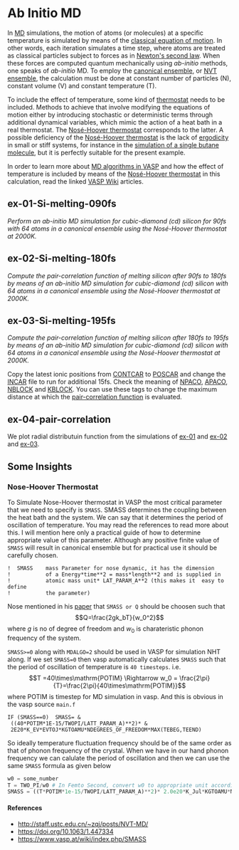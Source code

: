 # **Ab Initio MD**

In [MD](https://en.wikipedia.org/wiki/Molecular_dynamics) simulations, the motion of atoms (or molecules) at a specific temperature is simulated by means of the [classical equation of motion](https://en.wikipedia.org/wiki/Lagrangian_mechanics). In other words, each iteration simulates a time step, where atoms are treated as classical particles subject to forces as in [Newton's second law](https://en.wikipedia.org/wiki/Newton%27s_laws_of_motion). When these forces are computed quantum mechanically using *ab-initio* methods, one speaks of *ab-initio* MD. To employ the [canonical ensemble](https://en.wikipedia.org/wiki/Canonical_ensemble), or [NVT ensemble](https://en.wikipedia.org/wiki/Canonical_ensemble), the calculation must be done at constant number of particles (N), constant volume (V) and constant temperature (T).

To include the effect of temperature, some kind of [thermostat](https://www.vasp.at/wiki/index.php/Category:Thermostats) needs to be included. Methods to achieve that involve modifying the equations of motion either by introducing stochastic or deterministic terms through additional dynamical variables, which mimic the action of a heat bath in a real thermostat. The [Nosé-Hoover thermostat](https://www.vasp.at/wiki/index.php/Nose-Hoover_thermostat) corresponds to the latter. A possible deficiency of the [Nosé-Hoover thermostat](https://www.vasp.at/wiki/index.php/Nose-Hoover_thermostat) is the lack of [ergodicity](https://en.wikipedia.org/wiki/Ergodicity) in small or stiff systems, for instance in the [simulation of a single butane molecule](https://doi.org/10.1021/jp013689i), but it is perfectly suitable for the present example. 

In order to learn more about [MD algorithms in VASP](https://www.vasp.at/wiki/index.php/MDALGO) and how the effect of temperature is included by means of the [Nosé-Hoover thermostat](https://www.vasp.at/wiki/index.php/Nose-Hoover_thermostat) in this calculation, read the linked [VASP Wiki](https://www.vasp.at/wiki/index.php) articles.

## **ex-01-Si-melting-090fs**

*Perform an ab-initio MD simulation for cubic-diamond (cd) silicon for 90fs with 64 atoms in a canonical ensemble using the Nosé-Hoover thermostat at 2000K.*

## **ex-02-Si-melting-180fs**

*Compute the pair-correlation function of melting silicon after 90fs to 180fs by means of an ab-initio MD simulation for cubic-diamond (cd) silicon with 64 atoms in a canonical ensemble using the Nosé-Hoover thermostat at 2000K.*

## **ex-03-Si-melting-195fs**

*Compute the pair-correlation function of melting silicon after 180fs to 195fs by means of an ab-initio MD simulation for cubic-diamond (cd) silicon with 64 atoms in a canonical ensemble using the Nosé-Hoover thermostat at 2000K.*

Copy the latest ionic positions from [CONTCAR](https://www.vasp.at/wiki/index.php/CONTCAR) to [POSCAR](https://www.vasp.at/wiki/index.php/POSCAR) and change the [INCAR](https://www.vasp.at/wiki/index.php/INCAR) file to run for additional 15fs. Check the meaning of [NPACO](https://www.vasp.at/wiki/index.php/NPACO), [APACO](https://www.vasp.at/wiki/index.php/APACO), [NBLOCK](https://www.vasp.at/wiki/index.php/NBLOCK) and [KBLOCK](https://www.vasp.at/wiki/index.php/KBLOCK). You can use these tags to change the maximum distance at which the [pair-correlation function](https://en.wikipedia.org/wiki/Radial_distribution_function) is evaluated.

## **ex-04-pair-correlation**

We plot radial distributuin function from the simulations of [ex-01](./ex-01-Si-melting-090fs/) and [ex-02](./ex-02-Si-melting-180fs/) and [ex-03](./ex-02-Si-melting-195fs/). 


## Some Insights

### Nose-Hoover Thermostat

To Simulate Nose-Hoover thermostat in VASP the most critical parameter that we need to specify is `SMASS`. 
SMASS determines the coupling between the heat bath and the system. We can say that it determines the
period of oscillation of temperature. You may read the references to read more about this. I will mention 
here only a practical guide of how to determine appropriate value of this parameter. Although any positive 
finite value of `SMASS` will result in canonical ensemble but for practical use it should be carefully chosen.
```
!  SMASS    mass Parameter for nose dynamic, it has the dimension
!           of a Energy*time**2 = mass*length**2 and is supplied in
!           atomic mass unit* LAT_PARAM_A**2 (this makes it  easy to define
!           the parameter)
```

Nose mentioned in his [paper](https://doi.org/10.1063/1.447334) that `SMASS or Q` should be choosen such that 
$$Q=\frac{2gk_bT}{w_0^2}$$
where $g$ is no of degree of freedom and $w_0$ is charateristic phonon frequency of the system.

`SMASS>=0` along with `MDALGO=2` should be used in VASP for simulation NHT along. If we set `SMASS=0` then vasp automatically calculates `SMASS` such that the period of oscillation of temperature is `40 timesteps`. i.e.
$$T =40\times\mathrm{POTIM} \Rightarrow w_0 = \frac{2\pi}{T}=\frac{2\pi}{40\times\mathrm{POTIM}}$$
where $\mathrm{POTIM}$ is timestep for MD simulation in vasp. And this is obvious in the vasp source `main.f` 

```FORTRAN
IF (SMASS==0)  SMASS= &
 ((40*POTIM*1E-15/TWOPI/LATT_PARAM_A)**2)* &
 2E20*K_EV*EVTOJ*KGTOAMU*NDEGREES_OF_FREEDOM*MAX(TEBEG,TEEND)
```

So ideally temperature fluctuation frequency should be of the same order as that of phonon frequency of the crystal. When we have in our hand phonon frequency we can calulate the period of oscillation and then we can use the same `SMASS` formula as given below 

```python
w0 = some_number
T = TWO_PI/w0 # In Femto Second, convert w0 to appropriate unit accordingly
SMASS = ((T*POTIM*1e-15/TWOPI/LATT_PARAM_A)**2)* 2.0e20*K_Jul*KGTOAMU*NDEGREES_OF_FREEDOM*MAX(TEBEG,TEEND)
```


#### References
* http://staff.ustc.edu.cn/~zqj/posts/NVT-MD/
* https://doi.org/10.1063/1.447334
* https://www.vasp.at/wiki/index.php/SMASS
